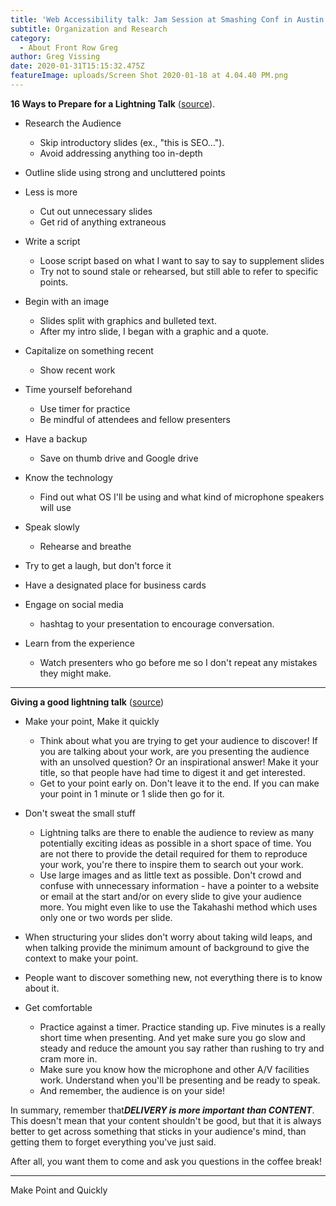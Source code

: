 ```yaml
---
title: 'Web Accessibility talk: Jam Session at Smashing Conf in Austin 2020'
subtitle: Organization and Research
category:
  - About Front Row Greg
author: Greg Vissing
date: 2020-01-31T15:15:32.475Z
featureImage: uploads/Screen Shot 2020-01-18 at 4.04.40 PM.png
---
```

**16 Ways to Prepare for a Lightning Talk** ([source](https://www.semrush.com/blog/16-ways-to-prepare-for-a-lightning-talk/)).

* Research the Audience

  * Skip introductory slides (ex., "this is SEO...").
  * Avoid addressing anything too in-depth
* Outline slide using strong and uncluttered points
* Less is more

  * Cut out unnecessary slides
  * Get rid of anything extraneous
* Write a script

  * Loose script based on what I want to say to say to supplement slides
  * Try not to sound stale or rehearsed, but still able to refer to specific points.
* Begin with an image

  * Slides split with graphics and bulleted text. 
  * After my intro slide, I began with a graphic and a quote.
* Capitalize on something recent

  * Show recent work
* Time yourself beforehand

  * Use timer for practice
  * Be mindful of attendees and fellow presenters
* Have a backup

  * Save on thumb drive and Google drive
* Know the technology

  * Find out what OS I'll be using and what kind of microphone speakers will use
* Speak slowly

  * Rehearse and breathe
* Try to get a laugh, but don't force it
* Have a designated place for business cards
* Engage on social media

  * hashtag to your presentation to encourage conversation.
* Learn from the experience

  * Watch presenters who go before me so I don't repeat any mistakes they might make.

- - -

**Giving a good lightning talk** ([source](https://software.ac.uk/home/cw11/giving-good-lightning-talk))

* Make your point, Make it quickly

  * Think about what you are trying to get your audience to discover! If you are talking about your work, are you presenting the audience with an unsolved question? Or an inspirational answer! Make it your title, so that people have had time to digest it and get interested.
  * Get to your point early on. Don't leave it to the end. If you can make your point in 1 minute or 1 slide then go for it.
* Don't sweat the small stuff

  * Lightning talks are there to enable the audience to review as many potentially exciting ideas as possible in a short space of time. You are not there to provide the detail required for them to reproduce your work, you're there to inspire them to search out your work.
  * Use large images and as little text as possible. Don't crowd and confuse with unnecessary information - have a pointer to a website or email at the start and/or on every slide to give your audience more. You might even like to use the Takahashi method which uses only one or two words per slide.
* When structuring your slides don't worry about taking wild leaps, and when talking provide the minimum amount of background to give the context to make your point.
* People want to discover something new, not everything there is to know about it.
* Get comfortable

  * Practice against a timer. Practice standing up. Five minutes is a really short time when presenting. And yet make sure you go slow and steady and reduce the amount you say rather than rushing to try and cram more in.
  * Make sure you know how the microphone and other A/V facilities work. Understand when you'll be presenting and be ready to speak.
  * And remember, the audience is on your side!

In summary, remember that***DELIVERY is more important than CONTENT***. This doesn't mean that your content shouldn't be good, but that it is always better to get across something that sticks in your audience's mind, than getting them to forget everything you've just said.

After all, you want them to come and ask you questions in the coffee break!

- - -

Make Point and Quickly
